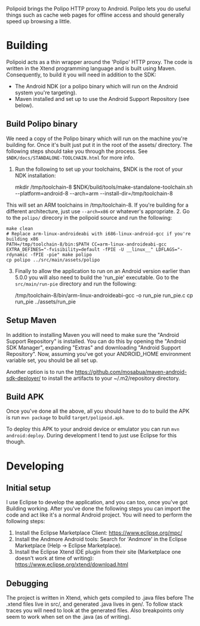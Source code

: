 Polipoid brings the Polipo HTTP proxy to Android. Polipo lets you do useful things such as cache web pages for offline access and should generally speed up browsing a little.

Building
========

Polipoid acts as a thin wrapper around the 'Polipo' HTTP proxy. The code is written in the Xtend programming language and is built using Maven. Consequently, to build it you will need in addition to the SDK:

  - The Android NDK (or a polipo binary which will run on the Android system you're targeting).
  - Maven installed and set up to use the Android Support Repository (see below).

Build Polipo binary
-------------------

We need a copy of the Polipo binary which will run on the machine you're building for. Once it's built just put it in the root of the assets/ directory. The following steps should take you through the process. See `$NDK/docs/STANDALONE-TOOLCHAIN.html` for more info.

1. Run the following to set up your toolchains, $NDK is the root of your NDK installation:

    mkdir /tmp/toolchain-8
    $NDK/build/tools/make-standalone-toolchain.sh --platform=android-8 --arch=arm --install-dir=/tmp/toolchain-8

This will set an ARM toolchains in /tmp/toolchain-8. If you're building for a different architecture, just use `--arch=x86` or whatever's appropriate.
2. Go to the `polipo/` direcory in the polipoid source and run the following:

    make clean
    # Replace arm-linux-androideabi with i686-linux-android-gcc if you're building x86 
    PATH=/tmp/toolchain-8/bin:$PATH CC=arm-linux-androideabi-gcc EXTRA_DEFINES="-fvisibility=default -fPIE -U __linux__" LDFLAGS="-rdynamic -fPIE -pie" make polipo
    cp polipo ../src/main/assets/polipo

3. Finally to allow the application to run on an Android version earlier than 5.0.0 you will also need to build the 'run_pie' executable. Go to the `src/main/run-pie` directory and run the following:

   /tmp/toolchain-8/bin/arm-linux-androideabi-gcc -o run_pie run_pie.c
   cp run_pie ../assets/run_pie

Setup Maven
-----------
In addition to installing Maven you will need to make sure the "Android Support Repository" is installed. You can do this by opening the "Android SDK Manager", expanding "Extras" and downloading "Android Support Repository". Now, assuming you've got your ANDROID_HOME environment variable set, you should be all set up.

Another option is to run the https://github.com/mosabua/maven-android-sdk-deployer/ to install the artifacts to your ~/.m2/repository directory.

Build APK
---------
Once you've done all the above, all you should have to do to build the APK is run `mvn package` to build `target/polipoid.apk`.

To deploy this APK to your android device or emulator you can run `mvn android:deploy`. During development I tend to just use Eclipse for this though.


Developing
==========

Initial setup
-------------

I use Eclipse to develop the application, and you can too, once you've got Building working. After you've done the following steps you can import the code and act like it's a normal Android project. You will need to perform the following steps:

1. Install the Eclipse Marketplace Client: https://www.eclipse.org/mpc/
2. Install the Andmore Android tools: Search for 'Andmore' in the Eclipse Marketplace (Help -> Eclipse Marketplace).
3. Install the Eclipse Xtend IDE plugin from their site (Marketplace one doesn't work at time of writing): https://www.eclipse.org/xtend/download.html

Debugging
---------

The project is written in Xtend, which gets compiled to .java files before The .xtend files live in src/, and generated .java lives in gen/. To follow stack traces you will need to look at the generated files. Also breakpoints only seem to work when set on the .java (as of writing).
